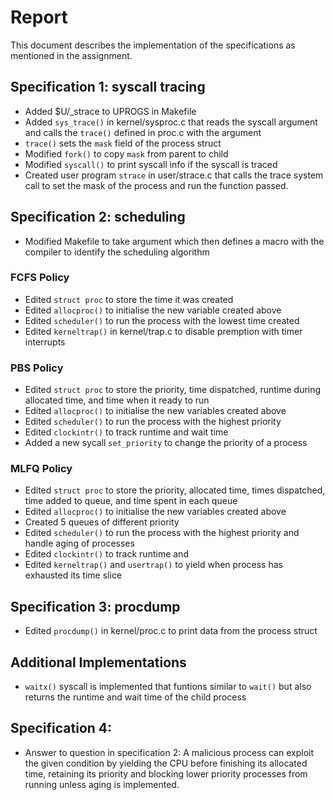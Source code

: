 # Report
This document describes the implementation of the specifications as mentioned in the assignment.

## Specification 1: syscall tracing
- Added $U/_strace to UPROGS in Makefile
- Added `sys_trace()` in kernel/sysproc.c that reads the syscall argument and calls the
`trace()` defined in proc.c with the argument
- `trace()` sets the `mask` field of the process struct
- Modified `fork()` to copy `mask` from parent to child
- Modified `syscall()` to print syscall info if the syscall is traced
- Created user program `strace` in user/strace.c that calls the trace system call to set the mask of the process and run the function passed.

## Specification 2: scheduling
- Modified Makefile to take argument which then defines a macro with the compiler to identify the scheduling algorithm

### FCFS Policy
- Edited `struct proc` to store the time it was created
- Edited `allocproc()` to initialise the new variable created above
- Edited `scheduler()` to run the process with the lowest time created
- Edited `kerneltrap()` in kernel/trap.c to disable premption with timer interrupts

### PBS Policy
- Edited `struct proc` to store the priority, time dispatched, runtime during allocated time, and time when it ready to run
- Edited `allocproc()` to initialise the new variables created above
- Edited `scheduler()` to run the process with the highest priority
- Edited `clockintr()` to track runtime and wait time
- Added a new sycall `set_priority` to change the priority of a process

### MLFQ Policy
- Edited `struct proc` to store the priority, allocated time, times dispatched, time added to queue, and time spent in each queue
- Edited `allocproc()` to initialise the new variables created above
- Created 5 queues of different priority
- Edited `scheduler()` to run the process with the highest priority and handle aging of processes
- Edited `clockintr()` to track runtime and
- Edited `kerneltrap()` and `usertrap()` to yield when process has exhausted its time slice



## Specification 3: procdump
- Edited `procdump()` in kernel/proc.c to print data from the process struct

## Additional Implementations
- `waitx()` syscall is implemented that funtions similar to `wait()` but also returns the runtime and wait time of the child process

## Specification 4: 
- Answer to question in specification 2: A malicious process can exploit the given condition by yielding the CPU before finishing its allocated time, retaining its priority and blocking lower priority processes from running unless aging is implemented.